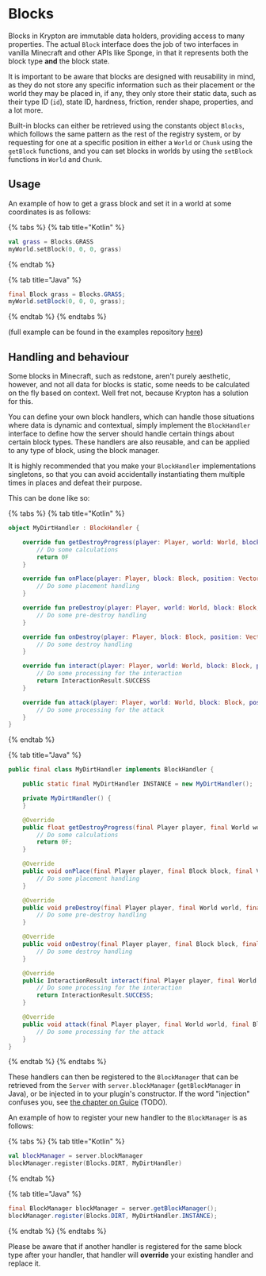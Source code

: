 # Blocks

Blocks in Krypton are immutable data holders, providing access to many properties. The actual `Block` interface
does the job of two interfaces in vanilla Minecraft and other APIs like Sponge, in that it represents both the block
type **and** the block state.

It is important to be aware that blocks are designed with reusability in mind, as they do not store any specific
information such as their placement or the world they may be placed in, if any, they only store their static data,
such as their type ID (`id`), state ID, hardness, friction, render shape, properties, and a lot more.

Built-in blocks can either be retrieved using the constants object `Blocks`, which follows the same pattern as the
rest of the registry system, or by requesting for one at a specific position in either a `World` or `Chunk` using
the `getBlock` functions, and you can set blocks in worlds by using the `setBlock` functions in `World` and `Chunk`.

## Usage

An example of how to get a grass block and set it in a world at some coordinates is as follows:

{% tabs %}
{% tab title="Kotlin" %}
```kotlin
val grass = Blocks.GRASS
myWorld.setBlock(0, 0, 0, grass)
```
{% endtab %}

{% tab title="Java" %}
```java
final Block grass = Blocks.GRASS;
myWorld.setBlock(0, 0, 0, grass);
```
{% endtab %}
{% endtabs %}

(full example can be found in the examples repository [here](https://github.com/KryptonMC/plugin-examples))

## Handling and behaviour

Some blocks in Minecraft, such as redstone, aren't purely aesthetic, however, and not all data for blocks is static,
some needs to be calculated on the fly based on context. Well fret not, because Krypton has a solution for this.

You can define your own block handlers, which can handle those situations where data is dynamic and contextual, simply
implement the `BlockHandler` interface to define how the server should handle certain things about certain block types.
These handlers are also reusable, and can be applied to any type of block, using the block manager.

It is highly recommended that you make your `BlockHandler` implementations singletons, so that you can avoid
accidentally instantiating them multiple times in places and defeat their purpose.

This can be done like so:

{% tabs %}
{% tab title="Kotlin" %}
```kotlin
object MyDirtHandler : BlockHandler {

    override fun getDestroyProgress(player: Player, world: World, block: Block, position: Vector3i): Float {
        // Do some calculations
        return 0F
    }

    override fun onPlace(player: Player, block: Block, position: Vector3i, face: BlockFace) {
        // Do some placement handling
    }

    override fun preDestroy(player: Player, world: World, block: Block, position: Vector3i) {
        // Do some pre-destroy handling
    }

    override fun onDestroy(player: Player, block: Block, position: Vector3i, item: ItemStack) {
        // Do some destroy handling
    }

    override fun interact(player: Player, world: World, block: Block, position: Vector3i, hand: Hand): InteractionResult {
        // Do some processing for the interaction
        return InteractionResult.SUCCESS
    }

    override fun attack(player: Player, world: World, block: Block, position: Vector3i) {
        // Do some processing for the attack
    }
}
```
{% endtab %}

{% tab title="Java" %}
```java
public final class MyDirtHandler implements BlockHandler {

    public static final MyDirtHandler INSTANCE = new MyDirtHandler();

    private MyDirtHandler() {
    }

    @Override
    public float getDestroyProgress(final Player player, final World world, final Block block, final Vector3i position) {
        // Do some calculations
        return 0F;
    }

    @Override
    public void onPlace(final Player player, final Block block, final Vector3i position, final BlockFace face) {
        // Do some placement handling
    }

    @Override
    public void preDestroy(final Player player, final World world, final Block block, final Vector3i position) {
        // Do some pre-destroy handling
    }

    @Override
    public void onDestroy(final Player player, final Block block, final Vector3i position, final ItemStack item) {
        // Do some destroy handling
    }

    @Override
    public InteractionResult interact(final Player player, final World world, final Block block, final Vector3i position, final Hand hand) {
        // Do some processing for the interaction
        return InteractionResult.SUCCESS;
    }

    @Override
    public void attack(final Player player, final World world, final Block block, final Vector3i position) {
        // Do some processing for the attack
    }
}
```
{% endtab %}
{% endtabs %}

These handlers can then be registered to the `BlockManager` that can be retrieved from the `Server` with
`server.blockManager` (`getBlockManager` in Java), or be injected in to your plugin's constructor. If the word
"injection" confuses you, see [the chapter on Guice](guice.md) (TODO).

An example of how to register your new handler to the `BlockManager` is as follows:

{% tabs %}
{% tab title="Kotlin" %}
```kotlin
val blockManager = server.blockManager
blockManager.register(Blocks.DIRT, MyDirtHandler)
```
{% endtab %}

{% tab title="Java" %}
```java
final BlockManager blockManager = server.getBlockManager();
blockManager.register(Blocks.DIRT, MyDirtHandler.INSTANCE);
```
{% endtab %}
{% endtabs %}

Please be aware that if another handler is registered for the same block type after your handler, that handler
will **override** your existing handler and replace it.
